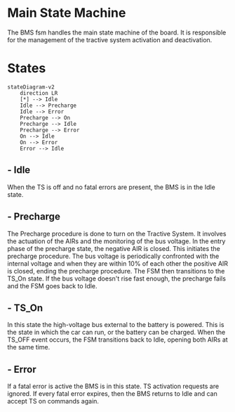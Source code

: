 # Main State Machine
The BMS fsm handles the main state machine of the board. It is responsible for the management of the tractive system activation and deactivation.

# States
```diagram
stateDiagram-v2
    direction LR
    [*] --> Idle
    Idle --> Precharge
    Idle --> Error
    Precharge --> On
    Precharge --> Idle
    Precharge --> Error
    On --> Idle
    On --> Error
    Error --> Idle
```

## - **Idle**
When the TS is off and no fatal errors are present, the BMS is in the Idle state.

## - **Precharge**
The Precharge procedure is done to turn on the Tractive System. It involves the actuation of the AIRs and the monitoring of the bus voltage.
In the entry phase of the precharge state, the negative AIR is closed. This initiates the precharge procedure. The bus voltage is periodically confronted with the internal voltage and when they are within 10% of each other the positive AIR is closed, ending the precharge procedure. The FSM then transitions to the TS_On state. If the bus voltage doesn't rise fast enough, the precharge fails and the FSM goes back to Idle.

## - **TS_On**
In this state the high-voltage bus external to the battery is powered. This is the state in which the car can run, or the battery can be charged.
When the TS_OFF event occurs, the FSM transitions back to Idle, opening both AIRs at the same time.

## - **Error**
If a fatal error is active the BMS is in this state. TS activation requests are ignored. If every fatal error expires, then the BMS returns to Idle and can accept TS on commands again.
